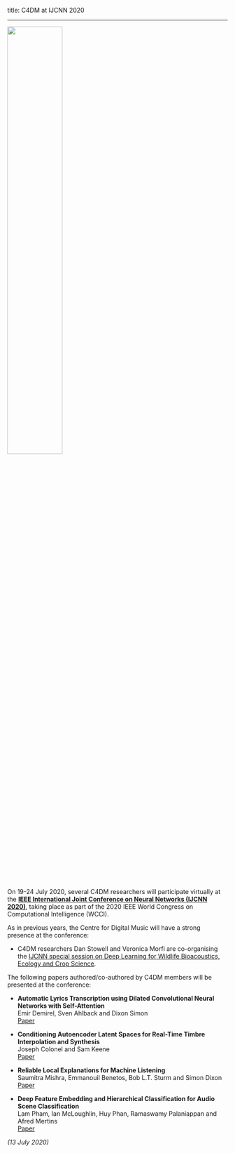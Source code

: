 title: C4DM at IJCNN 2020

-------------------

<p><img src="/news/images/wcci2020.png" width="50%" /></p>

On 19-24 July 2020, several C4DM researchers will participate virtually at the <b>[IEEE International Joint Conference on Neural Networks (IJCNN 2020)](https://wcci2020.org/)</b>, taking place as part of the 2020 IEEE World Congress on Computational Intelligence (WCCI). 

As in previous years, the Centre for Digital Music will have a strong presence at the conference:

* C4DM researchers Dan Stowell and Veronica Morfi are co-organising the [IJCNN special session on Deep Learning for Wildlife Bioacoustics, Ecology and Crop Science](http://c4dm.eecs.qmul.ac.uk/news/news.2019-12-17.Bioacoustics_special_session_at_IJCNN.html).

The following papers authored/co-authored by C4DM members will be presented at the conference:

* <b>Automatic Lyrics Transcription using Dilated Convolutional Neural Networks with Self-Attention</b>
<br>Emir Demirel, Sven Ahlback and Dixon Simon
<br>[Paper](https://arxiv.org/abs/2007.06486)

* <b>Conditioning Autoencoder Latent Spaces for Real-Time Timbre Interpolation and Synthesis</b>
<br>Joseph Colonel and Sam Keene
<br>[Paper](https://arxiv.org/abs/2001.11296)

* <b>Reliable Local Explanations for Machine Listening</b>
<br>Saumitra Mishra, Emmanouil Benetos, Bob L.T. Sturm and Simon Dixon
<br>[Paper](https://www.turing.ac.uk/research/publications/reliable-local-explanations-machine-listening)

* <b>Deep Feature Embedding and Hierarchical Classification for Audio Scene Classification</b>
<br>Lam Pham, Ian McLoughlin, Huy Phan, Ramaswamy Palaniappan and Afred Mertins
<br>[Paper](https://arxiv.org/abs/2002.04857)


<i>(13 July 2020)</i>
